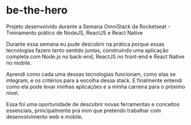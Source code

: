 # be-the-hero
Projeto desenvolvido durante a Semana OmniStack da Rocketseat - Treinamento prático de NodeJS, ReactJS e React Native

Durante essa semana eu pude descobrir na prática porque essas tecnologias fazem tanto sentido juntas, construindo uma aplicação completa com Node.js no back-end, ReactJS no front-end e React Native no mobile.

Aprendi como cada uma dessas tecnologias funcionam, como elas se integram, e os critérios para a escolha dessa stack. E finalmente entendi como ela pode levar minhas aplicações e a minha carreira para o próximo nível.

Essa foi uma oportunidade de descobrir novas ferramentas e conceitos essenciais, principalmente pra mim que pretendo trabalhar com desenvolvimento web e mobile.
